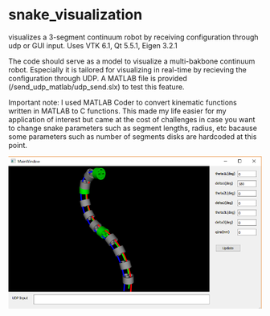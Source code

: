 # snake_visualization
visualizes a 3-segment continuum robot by receiving configuration through udp or GUI input. Uses VTK 6.1, Qt 5.5.1, Eigen 3.2.1 <br />

The code should serve as a model to visualize a multi-bakbone continuum robot. Especially it is tailored for visualizing in real-time by recieving the configuration through UDP. A MATLAB file is provided (/send_udp_matlab/udp_send.slx) to test this feature. <br />

Important note: I used MATLAB Coder to convert kinematic functions written in MATLAB to C functions. This made my life easier
for my application of interest but came at the cost of challenges in case you want to change snake parameters such as segment lengths, radius, etc bacause some parameters such as number of segments disks are hardcoded at this point. <br />

![Alt text](image/snake_snapshot.PNG?raw=true "Snake visualization GUI")
